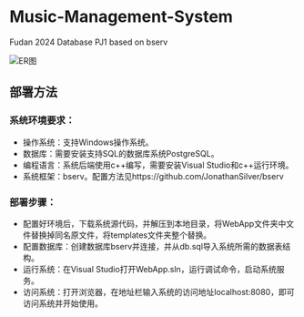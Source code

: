 # Music-Management-System
Fudan 2024 Database PJ1 based on bserv 

![ER图](https://github.com/yinchangguwang/Music-Management-System/assets/145670940/6ce0e273-953e-4860-aea1-5f92ed87fb82)

## 部署方法
### 系统环境要求：
- 操作系统：支持Windows操作系统。
- 数据库：需要安装支持SQL的数据库系统PostgreSQL。
- 编程语言：系统后端使用c++编写，需要安装Visual Studio和c++运行环境。
- 系统框架：bserv。配置方法见https://github.com/JonathanSilver/bserv

### 部署步骤：
- 配置好环境后，下载系统源代码，并解压到本地目录，将WebApp文件夹中文件替换掉同名原文件，将templates文件夹整个替换。
- 配置数据库：创建数据库bserv并连接，并从db.sql导入系统所需的数据表结构。
- 运行系统：在Visual Studio打开WebApp.sln，运行调试命令，启动系统服务。
- 访问系统：打开浏览器，在地址栏输入系统的访问地址localhost:8080，即可访问系统并开始使用。
